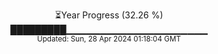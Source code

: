 <p align="center">
⏳Year Progress (32.26 %) <br>
█████████▁▁▁▁▁▁▁▁▁▁▁▁▁▁▁▁▁▁▁▁▁ <br>
<sub>Updated: Sun, 28 Apr 2024 01:18:04 GMT</sub>
</p>

